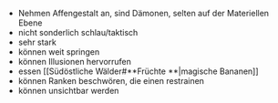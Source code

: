 - Nehmen Affengestalt an, sind Dämonen, selten auf der Materiellen Ebene
- nicht sonderlich schlau/taktisch
- sehr stark
- können weit springen
- können Illusionen hervorrufen
- essen [[Südöstliche Wälder#**Früchte **|magische Bananen]]
- können Ranken beschwören, die einen restrainen
- können unsichtbar werden


